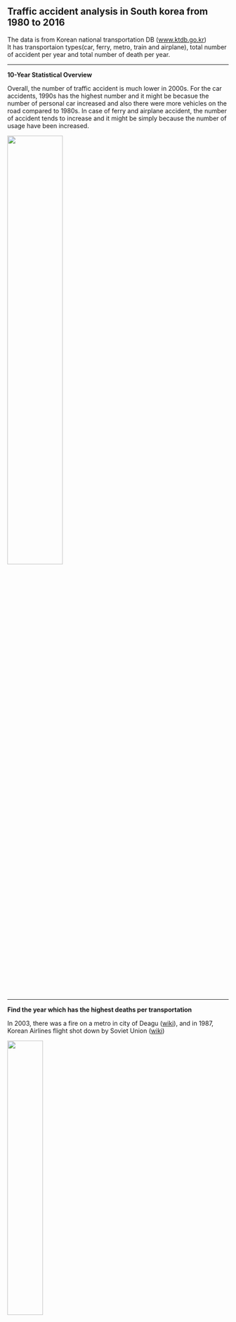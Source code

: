 
## Traffic accident analysis in South korea from 1980 to 2016 
  
The data is from Korean national transportation DB (www.ktdb.go.kr)  
It has transportaion types(car, ferry, metro, train and airplane), total number of accident per year and total number of death per year.
  
---
**10-Year Statistical Overview**  
  
Overall, the number of traffic accident is much lower in 2000s. For the car accidents, 1990s has the highest number and it might be becasue the number of personal car increased and also there were more vehicles on the road compared to 1980s. In case of ferry and airplane accident, the number of accident tends to increase and it might be simply because the number of usage have been increased. 
  
  
<img src = "https://user-images.githubusercontent.com/40763359/151114864-e9007e9d-cf2b-439d-a5db-85f5d10f022f.png" width="50%" height="50%">  
  
---
**Find the year which has the highest deaths per transportation**  
  
In 2003, there was a fire on a metro in city of Deagu ([wiki](https://en.wikipedia.org/wiki/Daegu_subway_fire)), and in 1987, Korean Airlines flight shot down by Soviet Union ([wiki](https://en.wikipedia.org/wiki/Korean_Air_Lines_Flight_007))  
  
<img src = "https://user-images.githubusercontent.com/40763359/151114871-29e34952-2d33-4c4b-91e0-ea070d7585c4.png" width="40%" height="40%">  
  
---
**Comput the ratio of (the number of deaths / the number of accidents)**  
  
Even though the number of car accidents is very high, the death rate is almost close to zero. Whereas in case of airplane, the number of accident is low but the death rate is much higher than other transportaions.  
  
<img src = "https://user-images.githubusercontent.com/40763359/151114873-8bb8b1ea-70c7-4bdc-93b2-47c7be078828.png" width="60%" height="60%">
  

